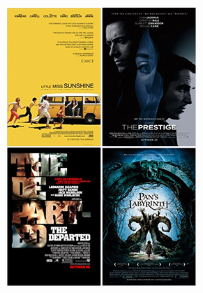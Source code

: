  [![Little Miss Sunshine](../images/Little_Miss_Sunshine_2006.jpg)](http://www.imdb.com/title/tt0449059) [![The Prestige](../images/The_Prestige_2006.jpg)](http://www.imdb.com/title/tt0482571) [![The Departed](../images/The_Departed_2006.jpg)](http://www.imdb.com/title/tt0407887) [![Pan's Labyrinth](../images/Pan's_Labyrinth_2006.jpg)](http://www.imdb.com/title/tt0457430)